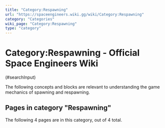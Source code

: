```yaml
---
title: "Category:Respawning"
url: "https://spaceengineers.wiki.gg/wiki/Category:Respawning"
category: "Categories"
wiki_page: "Category:Respawning"
type: "category"
---
```


# Category:Respawning - Official Space Engineers Wiki

(#searchInput)

The following concepts and blocks are relevant to understanding the game mechanics of spawning and respawning.

## Pages in category "Respawning"

The following 4 pages are in this category, out of 4 total.